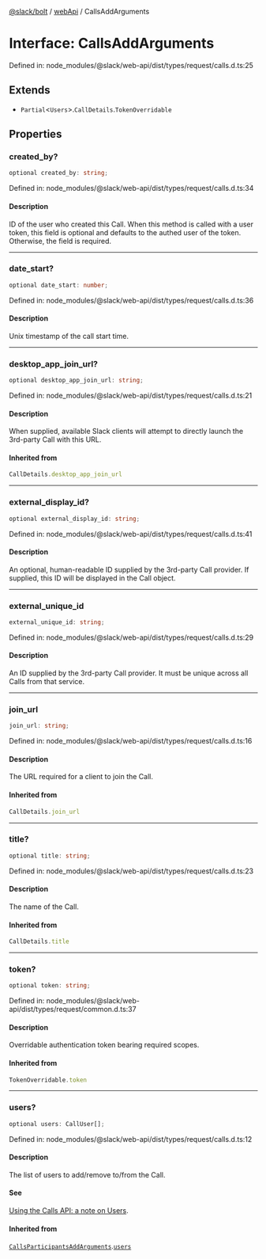 [@slack/bolt](../../../../index.md) / [webApi](../index.md) / CallsAddArguments

# Interface: CallsAddArguments

Defined in: node\_modules/@slack/web-api/dist/types/request/calls.d.ts:25

## Extends

- `Partial`\<`Users`\>.`CallDetails`.`TokenOverridable`

## Properties

### created\_by?

```ts
optional created_by: string;
```

Defined in: node\_modules/@slack/web-api/dist/types/request/calls.d.ts:34

#### Description

ID of the user who created this Call. When this method is called with a user token,
this field is optional and defaults to the authed user of the token. Otherwise, the field is required.

***

### date\_start?

```ts
optional date_start: number;
```

Defined in: node\_modules/@slack/web-api/dist/types/request/calls.d.ts:36

#### Description

Unix timestamp of the call start time.

***

### desktop\_app\_join\_url?

```ts
optional desktop_app_join_url: string;
```

Defined in: node\_modules/@slack/web-api/dist/types/request/calls.d.ts:21

#### Description

When supplied, available Slack clients will attempt to directly launch the 3rd-party Call
with this URL.

#### Inherited from

```ts
CallDetails.desktop_app_join_url
```

***

### external\_display\_id?

```ts
optional external_display_id: string;
```

Defined in: node\_modules/@slack/web-api/dist/types/request/calls.d.ts:41

#### Description

An optional, human-readable ID supplied by the 3rd-party Call provider.
If supplied, this ID will be displayed in the Call object.

***

### external\_unique\_id

```ts
external_unique_id: string;
```

Defined in: node\_modules/@slack/web-api/dist/types/request/calls.d.ts:29

#### Description

An ID supplied by the 3rd-party Call provider. It must be unique across all Calls from that service.

***

### join\_url

```ts
join_url: string;
```

Defined in: node\_modules/@slack/web-api/dist/types/request/calls.d.ts:16

#### Description

The URL required for a client to join the Call.

#### Inherited from

```ts
CallDetails.join_url
```

***

### title?

```ts
optional title: string;
```

Defined in: node\_modules/@slack/web-api/dist/types/request/calls.d.ts:23

#### Description

The name of the Call.

#### Inherited from

```ts
CallDetails.title
```

***

### token?

```ts
optional token: string;
```

Defined in: node\_modules/@slack/web-api/dist/types/request/common.d.ts:37

#### Description

Overridable authentication token bearing required scopes.

#### Inherited from

```ts
TokenOverridable.token
```

***

### users?

```ts
optional users: CallUser[];
```

Defined in: node\_modules/@slack/web-api/dist/types/request/calls.d.ts:12

#### Description

The list of users to add/remove to/from the Call.

#### See

[Using the Calls API: a note on Users](https://api.slack.com/apis/calls#users).

#### Inherited from

[`CallsParticipantsAddArguments`](CallsParticipantsAddArguments.md).[`users`](CallsParticipantsAddArguments.md#users)
